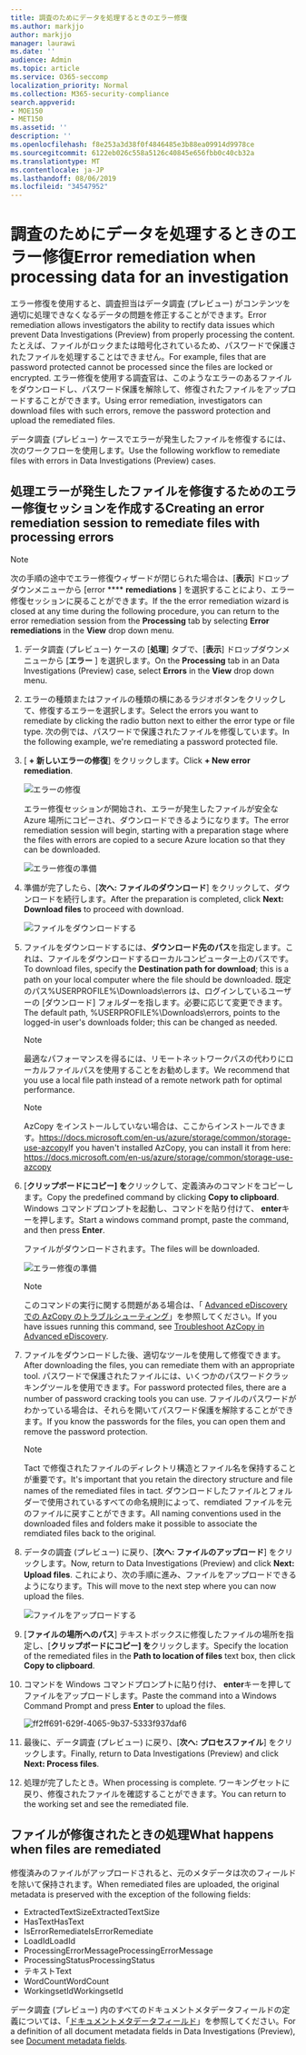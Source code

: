 ```yaml
---
title: 調査のためにデータを処理するときのエラー修復
ms.author: markjjo
author: markjjo
manager: laurawi
ms.date: ''
audience: Admin
ms.topic: article
ms.service: O365-seccomp
localization_priority: Normal
ms.collection: M365-security-compliance
search.appverid:
- MOE150
- MET150
ms.assetid: ''
description: ''
ms.openlocfilehash: f8e253a3d38f0f4846485e3b88ea09914d9978ce
ms.sourcegitcommit: 6122eb026c558a5126c40845e656fbb0c40cb32a
ms.translationtype: MT
ms.contentlocale: ja-JP
ms.lasthandoff: 08/06/2019
ms.locfileid: "34547952"
---
```

# <a name="error-remediation-when-processing-data-for-an-investigation"></a><span data-ttu-id="6cbfb-102">調査のためにデータを処理するときのエラー修復</span><span class="sxs-lookup"><span data-stu-id="6cbfb-102">Error remediation when processing data for an investigation</span></span>

<span data-ttu-id="6cbfb-103">エラー修復を使用すると、調査担当はデータ調査 (プレビュー) がコンテンツを適切に処理できなくなるデータの問題を修正することができます。</span><span class="sxs-lookup"><span data-stu-id="6cbfb-103">Error remediation allows investigators the ability to rectify data issues which prevent Data Investigations (Preview) from properly processing the content.</span></span> <span data-ttu-id="6cbfb-104">たとえば、ファイルがロックまたは暗号化されているため、パスワードで保護されたファイルを処理することはできません。</span><span class="sxs-lookup"><span data-stu-id="6cbfb-104">For example, files that are password protected cannot be processed since the files are locked or encrypted.</span></span> <span data-ttu-id="6cbfb-105">エラー修復を使用する調査官は、このようなエラーのあるファイルをダウンロードし、パスワード保護を解除して、修復されたファイルをアップロードすることができます。</span><span class="sxs-lookup"><span data-stu-id="6cbfb-105">Using error remediation, investigators can download files with such errors, remove the password protection and upload the remediated files.</span></span>

<span data-ttu-id="6cbfb-106">データ調査 (プレビュー) ケースでエラーが発生したファイルを修復するには、次のワークフローを使用します。</span><span class="sxs-lookup"><span data-stu-id="6cbfb-106">Use the following workflow to remediate files with errors in Data Investigations (Preview) cases.</span></span>

## <a name="creating-an-error-remediation-session-to-remediate-files-with-processing-errors"></a><span data-ttu-id="6cbfb-107">処理エラーが発生したファイルを修復するためのエラー修復セッションを作成する</span><span class="sxs-lookup"><span data-stu-id="6cbfb-107">Creating an error remediation session to remediate files with processing errors</span></span>

>[!NOTE]
><span data-ttu-id="6cbfb-108">次の手順の途中でエラー修復ウィザードが閉じられた場合は、[**表示**] ドロップダウンメニューから [error \*\*\*\* **remediations** ] を選択することにより、エラー修復セッションに戻ることができます。</span><span class="sxs-lookup"><span data-stu-id="6cbfb-108">If the the error remediation wizard is closed at any time during the following procedure, you can return to the error remediation session from the **Processing** tab by selecting **Error remediations** in the **View** drop down menu.</span></span>

1. <span data-ttu-id="6cbfb-109">データ調査 (プレビュー) ケースの [**処理**] タブで、[**表示**] ドロップダウンメニューから [**エラー** ] を選択します。</span><span class="sxs-lookup"><span data-stu-id="6cbfb-109">On the **Processing** tab in an Data Investigations (Preview) case, select **Errors** in the **View** drop down menu.</span></span>

2. <span data-ttu-id="6cbfb-110">エラーの種類またはファイルの種類の横にあるラジオボタンをクリックして、修復するエラーを選択します。</span><span class="sxs-lookup"><span data-stu-id="6cbfb-110">Select the errors you want to remediate by clicking the radio button next to either the error type or file type.</span></span>  <span data-ttu-id="6cbfb-111">次の例では、パスワードで保護されたファイルを修復しています。</span><span class="sxs-lookup"><span data-stu-id="6cbfb-111">In the following example, we're remediating a password protected file.</span></span>

3. <span data-ttu-id="6cbfb-112">[ **+ 新しいエラーの修復**] をクリックします。</span><span class="sxs-lookup"><span data-stu-id="6cbfb-112">Click **+ New error remediation**.</span></span>

    ![エラーの修復](../media/8c2faf1a-834b-44fc-b418-6a18aed8b81a.png)

    <span data-ttu-id="6cbfb-114">エラー修復セッションが開始され、エラーが発生したファイルが安全な Azure 場所にコピーされ、ダウンロードできるようになります。</span><span class="sxs-lookup"><span data-stu-id="6cbfb-114">The error remediation session will begin, starting with a preparation stage where the files with errors are copied to a secure Azure location so that they can be downloaded.</span></span>

    ![エラー修復の準備](../media/390572ec-7012-47c4-a6b6-4cbb5649e8a8.png)

4. <span data-ttu-id="6cbfb-116">準備が完了したら、[**次へ: ファイルのダウンロード**] をクリックして、ダウンロードを続行します。</span><span class="sxs-lookup"><span data-stu-id="6cbfb-116">After the preparation is completed, click **Next: Download files** to proceed with download.</span></span>

    ![ファイルをダウンロードする](../media/6ac04b09-8e13-414a-9e24-7c75ba586363.png)

5. <span data-ttu-id="6cbfb-118">ファイルをダウンロードするには、**ダウンロード先のパス**を指定します。これは、ファイルをダウンロードするローカルコンピューター上のパスです。</span><span class="sxs-lookup"><span data-stu-id="6cbfb-118">To download files, specify the **Destination path for download**; this is a path on your local computer where the file should be downloaded.</span></span>  <span data-ttu-id="6cbfb-119">既定のパス%USERPROFILE%\Downloads\errors は、ログインしているユーザーの [ダウンロード] フォルダーを指します。必要に応じて変更できます。</span><span class="sxs-lookup"><span data-stu-id="6cbfb-119">The default path, %USERPROFILE%\Downloads\errors, points to the logged-in user's downloads folder; this can be changed as needed.</span></span>

    >[!NOTE]
    ><span data-ttu-id="6cbfb-120">最適なパフォーマンスを得るには、リモートネットワークパスの代わりにローカルファイルパスを使用することをお勧めします。</span><span class="sxs-lookup"><span data-stu-id="6cbfb-120">We recommend that you use a local file path instead of a remote network path for optimal performance.</span></span>

    > [!NOTE]
    > <span data-ttu-id="6cbfb-121">AzCopy をインストールしていない場合は、ここからインストールできます。https://docs.microsoft.com/en-us/azure/storage/common/storage-use-azcopy</span><span class="sxs-lookup"><span data-stu-id="6cbfb-121">If you haven't installed AzCopy, you can install it from here: https://docs.microsoft.com/en-us/azure/storage/common/storage-use-azcopy</span></span>

6. <span data-ttu-id="6cbfb-122">[**クリップボードにコピー] を**クリックして、定義済みのコマンドをコピーします。</span><span class="sxs-lookup"><span data-stu-id="6cbfb-122">Copy the predefined command by clicking **Copy to clipboard**.</span></span> <span data-ttu-id="6cbfb-123">Windows コマンドプロンプトを起動し、コマンドを貼り付けて、 **enter**キーを押します。</span><span class="sxs-lookup"><span data-stu-id="6cbfb-123">Start a windows command prompt, paste the command, and then press **Enter**.</span></span>  

    <span data-ttu-id="6cbfb-124">ファイルがダウンロードされます。</span><span class="sxs-lookup"><span data-stu-id="6cbfb-124">The files will be downloaded.</span></span>

    ![エラー修復の準備](../media/f364ab4d-31c5-4375-b69f-650f694a2f69.png)

     > [!NOTE]
     > <span data-ttu-id="6cbfb-126">このコマンドの実行に関する問題がある場合は、「 [Advanced eDiscovery での AzCopy のトラブルシューティング](../compliance20/troubleshooting-azcopy.md)」を参照してください。</span><span class="sxs-lookup"><span data-stu-id="6cbfb-126">If you have issues running this command, see [Troubleshoot AzCopy in Advanced eDiscovery](../compliance20/troubleshooting-azcopy.md).</span></span>

7. <span data-ttu-id="6cbfb-127">ファイルをダウンロードした後、適切なツールを使用して修復できます。</span><span class="sxs-lookup"><span data-stu-id="6cbfb-127">After downloading the files, you can remediate them with an appropriate tool.</span></span> <span data-ttu-id="6cbfb-128">パスワードで保護されたファイルには、いくつかのパスワードクラッキングツールを使用できます。</span><span class="sxs-lookup"><span data-stu-id="6cbfb-128">For password protected files, there are a number of password cracking tools you can use.</span></span> <span data-ttu-id="6cbfb-129">ファイルのパスワードがわかっている場合は、それらを開いてパスワード保護を解除することができます。</span><span class="sxs-lookup"><span data-stu-id="6cbfb-129">If you know the passwords for the files, you can open them and remove the password protection.</span></span>
    
   > [!NOTE]
    > <span data-ttu-id="6cbfb-130">Tact で修復されたファイルのディレクトリ構造とファイル名を保持することが重要です。</span><span class="sxs-lookup"><span data-stu-id="6cbfb-130">It's important that you retain the directory structure and file names of the remediated files in tact.</span></span>  <span data-ttu-id="6cbfb-131">ダウンロードしたファイルとフォルダーで使用されているすべての命名規則によって、remdiated ファイルを元のファイルに戻すことができます。</span><span class="sxs-lookup"><span data-stu-id="6cbfb-131">All naming conventions used in the downloaded files and folders make it possible to associate the remdiated files back to the original.</span></span>

8. <span data-ttu-id="6cbfb-132">データの調査 (プレビュー) に戻り、[**次へ: ファイルのアップロード**] をクリックします。</span><span class="sxs-lookup"><span data-stu-id="6cbfb-132">Now, return to Data Investigations (Preview) and click **Next: Upload files**.</span></span>  <span data-ttu-id="6cbfb-133">これにより、次の手順に進み、ファイルをアップロードできるようになります。</span><span class="sxs-lookup"><span data-stu-id="6cbfb-133">This will move to the next step where you can now upload the files.</span></span>

    ![ファイルをアップロードする](../media/af3d8617-1bab-4ecd-8de0-22e53acba240.png)

9. <span data-ttu-id="6cbfb-135">[**ファイルの場所へのパス**] テキストボックスに修復したファイルの場所を指定し、[**クリップボードにコピー] を**クリックします。</span><span class="sxs-lookup"><span data-stu-id="6cbfb-135">Specify the location of the remediated files in the **Path to location of files** text box, then click **Copy to clipboard**.</span></span>

10. <span data-ttu-id="6cbfb-136">コマンドを Windows コマンドプロンプトに貼り付け、 **enter**キーを押してファイルをアップロードします。</span><span class="sxs-lookup"><span data-stu-id="6cbfb-136">Paste the command into a Windows Command Prompt and press **Enter** to upload the files.</span></span>

    ![ff2ff691-629f-4065-9b37-5333f937daf6](../media/ff2ff691-629f-4065-9b37-5333f937daf6.png)

11. <span data-ttu-id="6cbfb-138">最後に、データ調査 (プレビュー) に戻り、[**次へ: プロセスファイル**] をクリックします。</span><span class="sxs-lookup"><span data-stu-id="6cbfb-138">Finally, return to Data Investigations (Preview) and click **Next: Process files**.</span></span>

12. <span data-ttu-id="6cbfb-139">処理が完了したとき。</span><span class="sxs-lookup"><span data-stu-id="6cbfb-139">When processing is complete.</span></span>  <span data-ttu-id="6cbfb-140">ワーキングセットに戻り、修復されたファイルを確認することができます。</span><span class="sxs-lookup"><span data-stu-id="6cbfb-140">You can return to the working set and see the remediated file.</span></span>

## <a name="what-happens-when-files-are-remediated"></a><span data-ttu-id="6cbfb-141">ファイルが修復されたときの処理</span><span class="sxs-lookup"><span data-stu-id="6cbfb-141">What happens when files are remediated</span></span>

<span data-ttu-id="6cbfb-142">修復済みのファイルがアップロードされると、元のメタデータは次のフィールドを除いて保持されます。</span><span class="sxs-lookup"><span data-stu-id="6cbfb-142">When remediated files are uploaded, the original metadata is preserved with the exception of the following fields:</span></span> 

- <span data-ttu-id="6cbfb-143">ExtractedTextSize</span><span class="sxs-lookup"><span data-stu-id="6cbfb-143">ExtractedTextSize</span></span>
- <span data-ttu-id="6cbfb-144">HasText</span><span class="sxs-lookup"><span data-stu-id="6cbfb-144">HasText</span></span>
- <span data-ttu-id="6cbfb-145">IsErrorRemediate</span><span class="sxs-lookup"><span data-stu-id="6cbfb-145">IsErrorRemediate</span></span>
- <span data-ttu-id="6cbfb-146">LoadId</span><span class="sxs-lookup"><span data-stu-id="6cbfb-146">LoadId</span></span>
- <span data-ttu-id="6cbfb-147">ProcessingErrorMessage</span><span class="sxs-lookup"><span data-stu-id="6cbfb-147">ProcessingErrorMessage</span></span>
- <span data-ttu-id="6cbfb-148">ProcessingStatus</span><span class="sxs-lookup"><span data-stu-id="6cbfb-148">ProcessingStatus</span></span>
- <span data-ttu-id="6cbfb-149">テキスト</span><span class="sxs-lookup"><span data-stu-id="6cbfb-149">Text</span></span>
- <span data-ttu-id="6cbfb-150">WordCount</span><span class="sxs-lookup"><span data-stu-id="6cbfb-150">WordCount</span></span>
- <span data-ttu-id="6cbfb-151">WorkingsetId</span><span class="sxs-lookup"><span data-stu-id="6cbfb-151">WorkingsetId</span></span>

<span data-ttu-id="6cbfb-152">データ調査 (プレビュー) 内のすべてのドキュメントメタデータフィールドの定義については、「[ドキュメントメタデータフィールド](document-metadata-fields.md)」を参照してください。</span><span class="sxs-lookup"><span data-stu-id="6cbfb-152">For a definition of all document metadata fields in Data Investigations (Preview), see [Document metadata fields](document-metadata-fields.md).</span></span>